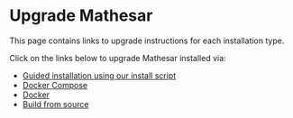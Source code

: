 # Upgrade Mathesar

This page contains links to upgrade instructions for each installation type. 

Click on the links below to upgrade Mathesar installed via:

- [Guided installation using our install script](../installation/guided-install/index.md#upgrade)
- [Docker Compose](../installation/docker-compose/index.md#upgrade)
- [Docker](../installation/docker/index.md#upgrade)
- [Build from source](../installation/build-from-source/index.md#upgrade)
